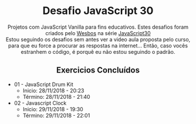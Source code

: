 <h1 style="text-align:center">Desafio JavaScript 30</h1>
<p style="text-align:center">
    Projetos com JavaScript Vanilla para fins educativos. Estes desafios foram criados pelo <a href="https://github.com/wesbos">Wesbos</a> na série <a href="https://javascript30.com/"> JavaScript30 </a><br>
    Estou seguindo os desafios sem antes ver a video aula proposta pelo curso, para que eu force a procurar as respostas na internet... Então, caso vocês estranhem o código, é porquê eu não estou seguindo o padrão.
</p>
<h2 style="text-align:center">Exercicios Concluídos</h2>

* 01 - JavaScript Drum Kit
    * Inicio: 28/11/2018 - 20:23
    * Término: 28/11/2018 - 21:40
* 02 - Javascript Clock 
    * Inicio: 29/11/2018 - 19:30
    * Término: 29/11/2018 - 22:01